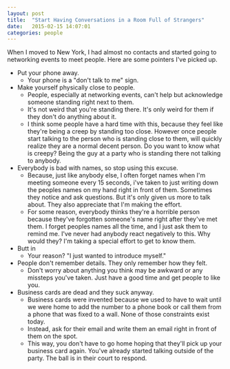 ```yaml
---
layout: post
title:  "Start Having Conversations in a Room Full of Strangers"
date:   2015-02-15 14:07:01
categories: people
---
```


When I moved to New York, I had almost no contacts and started going to networking events to meet people. Here are some pointers I've picked up. 

- Put your phone away. 
  - Your phone is a "don't talk to me" sign. 
- Make yourself physically close to people. 
  - People, especially at networking events, can't help but acknowledge someone standing right next to them. 
  - It's not weird that you're standing there. It's only weird for them if they don't do anything about it. 
  - I think some people have a hard time with this, because they feel like they're being a creep by standing too close. However once people start talking to the person who is standing close to them, will quickly realize they are a normal decent person. Do you want to know what is creepy? Being the guy at a party who is standing there not talking to anybody.
- Everybody is bad with names, so stop using this excuse.
  - Because, just like anybody else, I often forget names when I'm meeting someone every 15 seconds, i've taken to just writing down the peoples names on my hand right in front of them. Sometimes they notice and ask questions. But it's only given us more to talk about. They also appreciate that I'm making the effort.
  - For some reason, everybody thinks they're a horrible person because they've forgotten someone's name right after they've met them. I forget peoples names all the time, and I just ask them to remind me. I've never had anybody react negatively to this. Why would they? I'm taking a special effort to get to know them.
- Butt in
  - Your reason? "I just wanted to introduce myself."
- People don't remember details. They only remember how they felt. 
  - Don't worry about anything you think may be awkward or any missteps you've taken. Just have a good time and get people to like you.
- Business cards are dead and they suck anyway.
  - Business cards were invented because we used to have to wait until we were home to add the number to a phone book or call them from a phone that was fixed to a wall. None of those constraints exist today.
  - Instead, ask for their email and write them an email right in front of them on the spot.
  - This way, you don't have to go home hoping that they'll pick up your business card again. You've already started talking outside of the party. The ball is in their court to respond.

